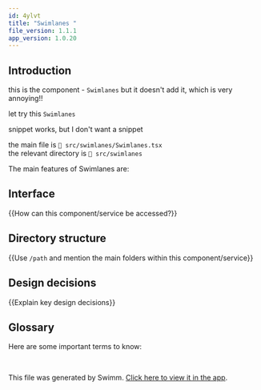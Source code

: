 ```yaml
---
id: 4ylvt
title: "Swimlanes "
file_version: 1.1.1
app_version: 1.0.20
---
```


## Introduction

this is the component - `Swimlanes`<swm-token data-swm-token=":src/swimlanes/Swimlanes.tsx:13:4:4:`export function Swimlanes() {`"/> but it doesn't add it, which is very annoying!!

let try this `Swimlanes`<swm-token data-swm-token=":src/swimlanes/Swimlanes.tsx:13:4:4:`export function Swimlanes() {`"/>

snippet works, but I don't want a snippet

the main file is `📄 src/swimlanes/Swimlanes.tsx`<br/>
the relevant directory is `📄 src/swimlanes`

The main features of Swimlanes are:

## Interface

{{How can this component/service be accessed?}}

## Directory structure

{{Use `/path` and mention the main folders within this component/service}}

## Design decisions

{{Explain key design decisions}}

## Glossary

Here are some important terms to know:

<br/>

This file was generated by Swimm. [Click here to view it in the app](https://app.swimm.io/repos/Z2l0aHViJTNBJTNBc3dpbWxhbmVzLWtub3duLXNpemUtY2FyZHMlM0ElM0FhbGlzc2FWcms=/docs/4ylvt).
